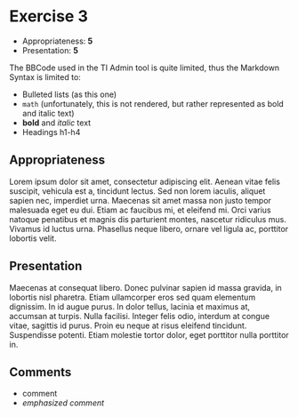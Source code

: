 # Exercise 3

- Appropriateness: **5**
- Presentation: **5**

The BBCode used in the TI Admin tool is quite limited, thus the Markdown Syntax is limited to:

- Bulleted lists (as this one)
- `math` (unfortunately, this is not rendered, but rather represented as bold and italic text)
- **bold** and *italic* text
- Headings h1-h4

## Appropriateness 

Lorem ipsum dolor sit amet, consectetur adipiscing elit. Aenean vitae felis
suscipit, vehicula est a, tincidunt lectus. Sed non lorem iaculis, aliquet
sapien nec, imperdiet urna. Maecenas sit amet massa non justo tempor malesuada
eget eu dui. Etiam ac faucibus mi, et eleifend mi. Orci varius natoque penatibus
et magnis dis parturient montes, nascetur ridiculus mus. Vivamus id luctus urna.
Phasellus neque libero, ornare vel ligula ac, porttitor lobortis velit. 

## Presentation

Maecenas at consequat libero. Donec pulvinar sapien id massa gravida, in lobortis nisl pharetra. Etiam ullamcorper eros sed quam elementum dignissim. In id augue purus. In dolor tellus, lacinia et maximus at, accumsan at turpis. Nulla facilisi. Integer felis odio, interdum at congue vitae, sagittis id purus. Proin eu neque at risus eleifend tincidunt. Suspendisse potenti. Etiam molestie tortor dolor, eget porttitor nulla porttitor in. 

## Comments

- comment
- _emphasized comment_